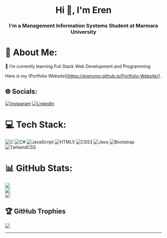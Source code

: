 <h1 align="center">Hi 👋, I'm Eren</h1>
<h3 align="center">I'm a Management Information Systems Student at Marmara University</h3>

# 💫 About Me:
🌱 I’m currently learning Full Stack Web Development and Programming

Here is my (Portfolio Website)[https://erenymo.github.io/Portfolio-Website/].


## 🌐 Socials:
[![Instagram](https://img.shields.io/badge/Instagram-%23E4405F.svg?logo=Instagram&logoColor=white)](https://instagram.com/erenymo41) [![LinkedIn](https://img.shields.io/badge/LinkedIn-%230077B5.svg?logo=linkedin&logoColor=white)](https://linkedin.com/in/eren-balta) 

# 💻 Tech Stack:
![C](https://img.shields.io/badge/c-%2300599C.svg?style=for-the-badge&logo=c&logoColor=white) ![C#](https://img.shields.io/badge/c%23-%23239120.svg?style=for-the-badge&logo=c-sharp&logoColor=white) ![JavaScript](https://img.shields.io/badge/javascript-%23323330.svg?style=for-the-badge&logo=javascript&logoColor=%23F7DF1E) ![HTML5](https://img.shields.io/badge/html5-%23E34F26.svg?style=for-the-badge&logo=html5&logoColor=white) ![CSS3](https://img.shields.io/badge/css3-%231572B6.svg?style=for-the-badge&logo=css3&logoColor=white) ![Java](https://img.shields.io/badge/java-%23ED8B00.svg?style=for-the-badge&logo=java&logoColor=white) ![Bootstrap](https://img.shields.io/badge/bootstrap-%23563D7C.svg?style=for-the-badge&logo=bootstrap&logoColor=white) ![TailwindCSS](https://img.shields.io/badge/tailwindcss-%2338B2AC.svg?style=for-the-badge&logo=tailwind-css&logoColor=white)
# 📊 GitHub Stats:
![](https://github-readme-stats.vercel.app/api?username=Erenymo&theme=radical&hide_border=false&include_all_commits=true&count_private=false)<br/>
![](https://github-readme-streak-stats.herokuapp.com/?user=Erenymo&theme=radical&hide_border=false)<br/>
![](https://github-readme-stats.vercel.app/api/top-langs/?username=Erenymo&theme=radical&hide_border=false&include_all_commits=true&count_private=false&layout=compact)

## 🏆 GitHub Trophies
![](https://github-profile-trophy.vercel.app/?username=Erenymo&theme=radical&no-frame=false&no-bg=true&margin-w=4)

---

<!-- Proudly created with GPRM ( https://gprm.itsvg.in ) -->
